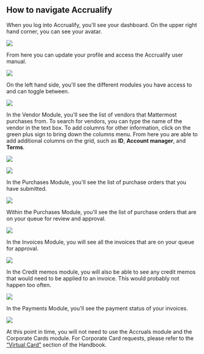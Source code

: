 ## How to navigate Accrualify

When you log into Accrualify, you'll see your dashboard. On the upper right hand corner, you can see your avatar.

![](../../../.gitbook/assets/How-to-navigate-Accrualify-1.png)

From here you can update your profile and access the Accrualify user manual.

![](../../../.gitbook/assets/How-to-navigate-Accrualify-2.png)

On the left hand side, you'll see the different modules you have access to and can toggle between.

![](../../../.gitbook/assets/How-to-navigate-Accrualify-3.png)

In the Vendor Module, you'll see the list of vendors that Mattermost purchases from. To search for vendors, you can type the name of the vendor in the text box. To add columns for other information, click on the green plus sign to bring down the columns menu. From here you are able to add additional columns on the grid, such as **ID**, **Account manager**, and **Terms**.

![](../../../.gitbook/assets/How-to-navigate-Accrualify-4.png)

![](../../../.gitbook/assets/How-to-navigate-Accrualify-5.png)

In the Purchases Module, you'll see the list of purchase orders that you have submitted.

![](../../../.gitbook/assets/How-to-navigate-Accrualify-6.png)

Within the Purchases Module, you'll see the list of purchase orders that are on your queue for review and approval.

![](../../../.gitbook/assets/How-to-navigate-Accrualify-7.png)

In the Invoices Module, you will see all the invoices that are on your queue for approval.

![](../../../.gitbook/assets/How-to-navigate-Accrualify-8.png)

In the Credit memos module, you will also be able to see any credit memos that would need to be applied to an invoice. This would probably not happen too often.

![](../../.gitbook/assets/How-to-navigate-Accrualify-9.png)

In the Payments Module, you'll see the payment status of your invoices.

![](../../../.gitbook/assets/How-to-navigate-Accrualify-10.png)

At this point in time, you will not need to use the Accruals module and the Corporate Cards module. For Corporate Card requests, please refer to the [“Virtual Card”](https://handbook.mattermost.com/operations/finance/spending-company-money/procurement/request-a-divvy-virtual-credit-card) section of the Handbook.
